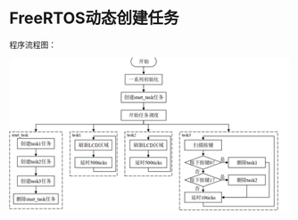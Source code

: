 # FreeRTOS动态创建任务

程序流程图：

![屏幕截图 2025-08-12 210252.png](https://raw.githubusercontent.com/hazy1k/My-drawing-bed/main/2025/08/12-21-03-21-屏幕截图%202025-08-12%20210252.png)
